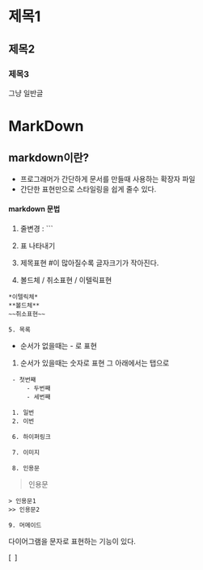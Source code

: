 ﻿# 제목1
## 제목2
### 제목3
그냥 일반글

# MarkDown

## markdown이란?
- 프로그래머가 간단하게 문서를 만들때 사용하는 확장자 파일
- 간단한 표현만으로 스타일링을 쉽게 줄수 있다.

#### markdown 문법

1. 줄변경 : ```

2. 표 나타내기

3. 제목표현
 #이 많아질수록 글자크기가 작아진다.

4. 볼드체 / 취소표현 / 이텔릭표현
```
*이텔릭체*
**볼드체**
~~취소표현~~

5. 목록
```

- 순서가 없을때는 - 로 표현
1. 순서가 있을때는 숫자로 표현
	그 아래에서는 탭으로
```
 - 첫번째
     - 두번째
	 - 세번째

 1. 일번
 2. 이번

 6. 하이퍼링크

 7. 이미지

 8. 인용문
 ```
 > 인용문
 ```
 > 인용문1
 >> 인용문2

 9. 머메이드
 ```
 다이어그램을 문자로 표현하는 기능이 있다.
 
 [``` ```]
 